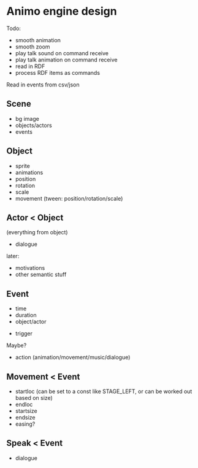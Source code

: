 # Animo engine design

Todo:

- smooth animation
- smooth zoom
- play talk sound on command receive
- play talk animation on command receive
- read in RDF 
- process RDF items as commands

Read in events from csv/json

## Scene
- bg image
- objects/actors
- events

## Object
- sprite
- animations
- position
- rotation
- scale
- movement (tween: position/rotation/scale) 

## Actor < Object
(everything from object)

- dialogue

later:

- motivations
- other semantic stuff

## Event
- time
- duration
- object/actor
+ trigger

Maybe?
- action (animation/movement/music/dialogue)

## Movement < Event
- startloc (can be set to a const like STAGE_LEFT, or can be worked out based on size)
- endloc
- startsize
- endsize
- easing?

## Speak < Event
- dialogue


